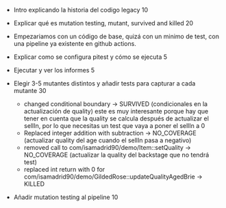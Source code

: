 - Intro explicando la historia del codigo legacy 10
- Explicar qué es mutation testing, mutant, survived and killed 20
- Empezariamos con un código de base, quizá con un minimo de test,
con una pipeline ya existente en github actions.
- Explicar como se configura pitest y cómo se ejecuta 5
- Ejecutar y ver los informes 5
- Elegir 3-5 mutantes distintos y añadir tests para capturar a cada mutante 30
  - changed conditional boundary → SURVIVED (condicionales en la actualización de quality)
  este es muy interesante porque hay que tener en cuenta que la quality se calcula después de actualizar el sellIn, por lo que necesitas un test que vaya a poner el sellIn a 0
  - Replaced integer addition with subtraction → NO_COVERAGE (actualizar quality del age cuando el sellIn pasa a negativo)
  - removed call to com/isamadrid90/demo/Item::setQuality → NO_COVERAGE (actualizar la quality del backstage que no tendrá test)
  - replaced int return with 0 for com/isamadrid90/demo/GildedRose::updateQualityAgedBrie → KILLED

- Añadir mutation testing al pipeline 10
